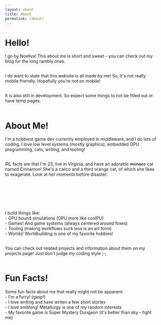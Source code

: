 ```yaml
---
layout: about
title: About
permalink: /about/
---
```


# Hello!
I go by Noellva! This about me is short and sweet - you can check out my blog for the long rambly ones.<br><br>

I do want to state that this website is all made by me! So, it's not really mobile friendly. Hopefully you're not on mobile! <br><br>

It is also still in development. So expect some things to not be filled out or have temp pages. <br><br>

# About Me!
I'm a hobbiest game dev currently employed in middleware, and I do lots of coding. I love low level systems (mostly graphics), embedded GPU programming, cats, writing, and tooling! <br><br>

IRL facts are that I'm 23, live in Virginia, and have an adorable ~~menace~~ cat named Cinnamon! She's a calico and a third orange cat, of which she likes to exagerate. Look at her moments before disaster:<br><br>
<br>
<p align="center">
  <img src="{{ site.baseurl }}/images/cinnamon.png" class="cinnamon" alt="">
</p>  <br><br>

I build things like:<br>
\- GPU bound simulations (GPU more like coolPU)<br>
\- Games! And game systems (always centered around foxes)<br>
\- Tooling (making workflows suck less is an art form)<br>
\- Worlds! Worldbuilding is one of my favorite hobbies!<br><br>

You can check out related projects and information about them on my projects page! Just don't judge my coding style ;-;<br><br>

# Fun Facts!
Some fun facts about me that really might not be apparent:<br>
\- I'm a furry! (gasp!)<br>
\- I love writing and have writen a few short stories<br>
\- I love smithing! Metallurgy is one of my random interests<br>
\- My favorite game is Super Mystery Dungeon (it's better than sky - fight me)<br>
